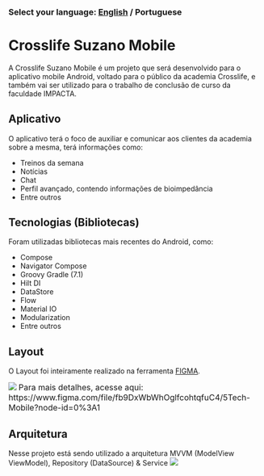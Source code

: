 ### Select your language: [English](https://github.com/DevLucasYuji/crosslife-suzano-mobile/blob/main/readme.md) / Portuguese

# Crosslife Suzano Mobile

A Crosslife Suzano Mobile é um projeto que será desenvolvido para o aplicativo mobile Android, voltado para o público da academia Crosslife, e também vai ser utilizado para o trabalho de conclusão de curso da faculdade IMPACTA.

## Aplicativo

O aplicativo terá o foco de auxiliar e comunicar aos clientes da academia sobre a mesma, terá informações como:
- Treinos da semana
- Notícias
- Chat
- Perfil avançado, contendo informações de bioimpedância
- Entre outros

## Tecnologias (Bibliotecas)

Foram utilizadas bibliotecas mais recentes do Android, como:

- Compose
- Navigator Compose
- Groovy Gradle (7.1) 
- Hilt DI
- DataStore
- Flow
- Material IO
- Modularization
- Entre outros

## Layout

O Layout foi inteiramente realizado na ferramenta [FIGMA](https://www.figma.com).

<img src="https://i.imgur.com/broOqPL.png">
<font size="3px">Para mais detalhes, acesse aqui: https://www.figma.com/file/fb9DxWbWhOglfcohtqfuC4/5Tech-Mobile?node-id=0%3A1</font>

## Arquitetura
Nesse projeto está sendo utilizado a arquitetura MVVM (ModelView ViewModel), Repository (DataSource) & Service
<img src="https://developer.android.com/topic/libraries/architecture/images/final-architecture.png">
